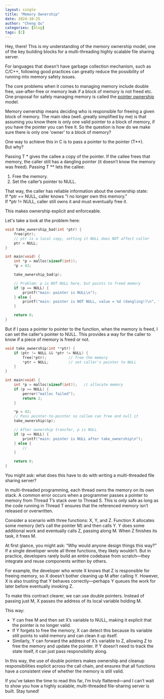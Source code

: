 ```yaml
---
layout: single
title: "Memory Ownership"
date: 2024-10-25
author: "Cheng Qu"
categories: [blog]
tags: [C]
---
```


Hey, there! This is my understanding of the memory ownership model, one of the key building blocks for a multi-threading highly scalable file sharing server. 

For languages that doesn't have garbage collection mechanism, such as C/C++, following good practices can greatly reduce the possibility of running into memory safety issues. 

The core problems when it comes to managing memory include double free, use-after-free or memory leak if a block of memory is not freed etc. One proposal for safely managing memory is called the [pointer ownership](https://www.sei.cmu.edu/blog/using-the-pointer-ownership-model-to-secure-memory-management-in-c-and-c/) model. 

Memory ownership means deciding who is responsible for freeing a given block of memory. The main idea (well..greatly simplified by me) is that assuming you know there is only one valid pointer to a block of memory, if you have the pointer you can free it. So the question is how do we make sure there is only one 'owner' to a block of memory?

One way to achieve this in C is to pass a pointer to the pointer (T**). <br> But why?

Passing T * gives the callee a copy of the pointer. If the callee frees that memory, the caller still has a dangling pointer (it doesn’t know the memory was freed).
Passing T ** lets the callee:
1. Free the memory.
2. Set the caller’s pointer to NULL.<br>

That way, the caller has reliable information about the ownership state:<br>
If *ptr == NULL, caller knows "I no longer own this memory."<br>
If *ptr != NULL, caller still owns it and must eventually free it.

This makes ownership explicit and enforceable.

Let's take a look at the problem here:
```c
void take_ownership_bad(int *ptr) {
    free(ptr);
    // ptr is a local copy, setting it NULL does NOT affect caller
    ptr = NULL;
}

int main(void) {
    int *p = malloc(sizeof(int));
    *p = 42;

    take_ownership_bad(p);

    // Problem: p is NOT NULL here, but points to freed memory
    if (p == NULL) {
        printf("main: pointer is NULL\n");
    } else {
        printf("main: pointer is NOT NULL, value = %d (dangling!)\n", *p); // crash
    }

    return 0;
}
```

But if I pass a pointer to pointer to the function, when the memory is freed, I can set the caller's pointer to NULL. This provides a way for the caller to know if a piece of memory is freed or not. 

```c
void take_ownership(int **ptr) {
    if (ptr != NULL && *ptr != NULL) {
        free(*ptr);          // free the memory
        *ptr = NULL;         // set caller's pointer to NULL
    }
}

int main(void) {
    int *p = malloc(sizeof(int));   // allocate memory
    if (p == NULL) {
        perror("malloc failed");
        return 1;
    }

    *p = 42;   
    // Pass pointer-to-pointer so callee can free and null it
    take_ownership(&p);

    // After ownership transfer, p is NULL
    if (p == NULL) {
        printf("main: pointer is NULL after take_ownership\n");
    } else {
        //
    }

    return 0;
}
```

You might ask: what does this have to do with writing a multi-threaded file sharing server?

In multi-threaded programming, each thread owns the memory on its own stack. A common error occurs when a programmer passes a pointer to memory from Thread T’s stack over to Thread S. This is only safe as long as the code running in Thread T ensures that the referenced memory isn’t released or overwritten.

Consider a scenario with three functions: X, Y, and Z.
Function X allocates some memory (let’s call the pointer M) and then calls Y. Y does some additional work and eventually calls Z, passing along M. When Z finishes its task, it frees M.

At first glance, you might ask: “Why would anyone design things this way?” If a single developer wrote all three functions, they likely wouldn’t. But in practice, developers rarely build an entire codebase from scratch—they integrate and reuse components written by others.

For example, the developer who wrote X knows that Z is responsible for freeing memory, so X doesn’t bother cleaning up M after calling Y. However, X is also trusting that Y behaves correctly—perhaps Y queues the work for later before eventually invoking Z.

To make this contract clearer, we can use double pointers. Instead of passing just M, X passes the address of its local variable holding M. 

This way:
* Y can free M and then set X’s variable to NULL, making it explicit that the pointer is no longer valid.
* If Y forgets to free the memory, X can detect this because its variable still points to valid memory and can clean it up itself.
* Similarly, Y can forward the address of X’s variable to Z, allowing Z to free the memory and update the pointer. If Y doesn’t need to track the state itself, it can just pass responsibility along.

In this way, the use of double pointers makes ownership and cleanup responsibilities explicit across the call chain, and ensures that all functions have a consistent view of whether the memory is still valid.

If you’ve taken the time to read this far, I’m truly flattered—and I can’t wait to show you how a highly scalable, multi-threaded file-sharing server is built. Stay tuned!
